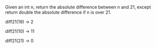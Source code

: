 
Given an int n, return the absolute difference between n and 21, except return double the absolute difference if n is over 21.

diff21(19) → 2

diff21(10) → 11

diff21(21) → 0
